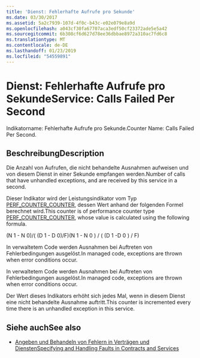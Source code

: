 ```yaml
---
title: 'Dienst: Fehlerhafte Aufrufe pro Sekunde'
ms.date: 03/30/2017
ms.assetid: 5a2c7939-107d-4f0c-b43c-e02e079e8a9d
ms.openlocfilehash: a043cf30fa67707aca3edf50cf23372ade5e5a42
ms.sourcegitcommit: 6b308cf6d627d78ee36dbbae8972a310ac7fd6c8
ms.translationtype: MT
ms.contentlocale: de-DE
ms.lasthandoff: 01/23/2019
ms.locfileid: "54559891"
---
```

# <a name="service-calls-failed-per-second"></a><span data-ttu-id="9c6f8-102">Dienst: Fehlerhafte Aufrufe pro Sekunde</span><span class="sxs-lookup"><span data-stu-id="9c6f8-102">Service: Calls Failed Per Second</span></span>
<span data-ttu-id="9c6f8-103">Indikatorname: Fehlerhafte Aufrufe pro Sekunde.</span><span class="sxs-lookup"><span data-stu-id="9c6f8-103">Counter Name: Calls Failed Per Second.</span></span>  
  
## <a name="description"></a><span data-ttu-id="9c6f8-104">Beschreibung</span><span class="sxs-lookup"><span data-stu-id="9c6f8-104">Description</span></span>  
 <span data-ttu-id="9c6f8-105">Die Anzahl von Aufrufen, die nicht behandelte Ausnahmen aufweisen und von diesem Dienst in einer Sekunde empfangen werden.</span><span class="sxs-lookup"><span data-stu-id="9c6f8-105">Number of calls that have unhandled exceptions, and are received by this service in a second.</span></span>  
  
 <span data-ttu-id="9c6f8-106">Dieser Indikator wird der Leistungsindikator vom Typ [PERF_COUNTER_COUNTER](https://go.microsoft.com/fwlink/?LinkID=94649), dessen Wert anhand der folgenden Formel berechnet wird.</span><span class="sxs-lookup"><span data-stu-id="9c6f8-106">This counter is of performance counter type [PERF_COUNTER_COUNTER](https://go.microsoft.com/fwlink/?LinkID=94649), whose value is calculated using the following formula.</span></span>  
  
 <span data-ttu-id="9c6f8-107">(N 1 - N 0)/( (D 1 - D 0)/F)</span><span class="sxs-lookup"><span data-stu-id="9c6f8-107">(N 1 - N 0 ) / ( (D 1 -D 0 ) / F)</span></span>  
  
 <span data-ttu-id="9c6f8-108">In verwaltetem Code werden Ausnahmen bei Auftreten von Fehlerbedingungen ausgelöst.</span><span class="sxs-lookup"><span data-stu-id="9c6f8-108">In managed code, exceptions are thrown when error conditions occur.</span></span>  
  
 <span data-ttu-id="9c6f8-109">In verwaltetem Code werden Ausnahmen bei Auftreten von Fehlerbedingungen ausgelöst.</span><span class="sxs-lookup"><span data-stu-id="9c6f8-109">In managed code, exceptions are thrown when error conditions occur.</span></span>  
  
 <span data-ttu-id="9c6f8-110">Der Wert dieses Indikators erhöht sich jedes Mal, wenn in diesem Dienst eine nicht behandelte Ausnahme auftritt.</span><span class="sxs-lookup"><span data-stu-id="9c6f8-110">This counter is incremented every time there is an unhandled exception in this service.</span></span>  
  
## <a name="see-also"></a><span data-ttu-id="9c6f8-111">Siehe auch</span><span class="sxs-lookup"><span data-stu-id="9c6f8-111">See also</span></span>
- [<span data-ttu-id="9c6f8-112">Angeben und Behandeln von Fehlern in Verträgen und Diensten</span><span class="sxs-lookup"><span data-stu-id="9c6f8-112">Specifying and Handling Faults in Contracts and Services</span></span>](../../../../../docs/framework/wcf/specifying-and-handling-faults-in-contracts-and-services.md)
